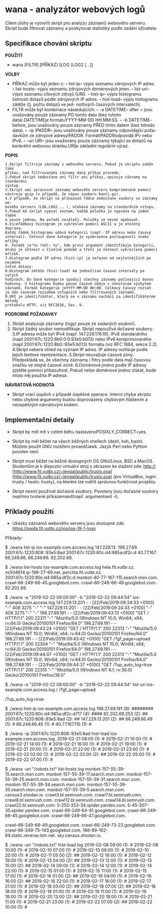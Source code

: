 # wana - analyzátor webových logů

Cílem úlohy je vytvořit skript pro analýzu záznamů webového serveru. Skript
bude filtrovat záznamy a poskytovat statistiky podle zadání úživatele.

## Specifikace chování skriptu
**POUŽITÍ**

- wana [FILTR] [PŘÍKAZ] [LOG [LOG2 [...]]

**VOLBY**

- PŘÍKAZ může být jeden z:
    **-** list-ip– výpis seznamu zdrojových IP adres.
    **-** list-hosts– výpis seznamu zdrojových doménových jmen.
    **-** list-uri– výpis seznamu cílových zdrojů (URI).
    **-** hist-ip– výpis histogramu četností dotazů podle zdrojových IP
       adres.
    **-** hist-load– výpis histogramu zátěže (tj. počtu dotazů ve jed-
       notlivých časových intervalech).
- FILTR může být kombinace následujících:
    **-** -a DATETIME– after = jsou uvažovány pouze záznamy PO tomto
       datu (bez tohoto data).DATETIMEje formátuYYYY-MM-DD HH:MM:SS.
    **-** -b DATETIME– before, jsou uvažovány pouze záznamy PŘED tímto
       datem (bez tohodo data).
    **-** -ip IPADDR– jsou uvažovány pouze záznamy odpovídající poža-
       davkům ze zdrojové adresyIPADDR. FormátIPADDRodpovídá IPv
       nebo IPv6.
    **-** -uri URI– jsou uvažovány pouze záznamy týkající se dotazů na
       konkrétní webovou stránku.URIje základní regulární výraz.

**POPIS**

```
1.Skript filtruje záznamy z webového serveru. Pokud je skriptu zadán také
příkaz, nad filtrovanými záznamy daný příkaz provede.
2.Pokud skript nedostane ani filtr ani příkaz, opisuje záznamy na standardní
výstup.
3.Skript umí zpracovat záznamy webového serveru komprimované pomocí
nástroje gzip (v případě, že název souboru končí.gz).
4.V případě, že skript na příkazové řádce nedostane soubory se záznamy we-
bového serveru (LOG,LOG2... ), očekává záznamy na standardním vstupu.
5.Pokud má skript vypsat seznam, každá položka je vypsána na jeden řádek
a pouze jednou. Na pořadí nezáleží. Položky se nesmí opakovat.
6.Víceřádkový histogram je vykreslen pomocí ASCII a je otočený doprava.
Každý řádek histogramu udává kategorii (např. IP adresu nebo časový
interval). Četnost dané kategorie je vyobrazena posloupností znaku mřížky
#. Formát je"%s (%d): %s", kde první argument identifikuje kategorii,
druhý je četnost v číselné podobě a třetí je četnost vykreslená pomocí
mřížek.
7.Histogram podle IP adres (hist-ip) je seřazen od nejčetnějších po nejméně
četné dotazy.
8.Histogram zátěže (hist-load) má jednotlivé časové intervaly po celých
hodinách. Do dané kategorie spadají všechny záznamy počínající danou
hodinou. V histogramu budou pouze časové údaje s nenulovým výskytem
záznamů. Formát kategorie jeYYYY-MM-DD HH:00. Celkový časový rozsah
je dán časovým rozsahem vstupních nebo filtrovaných záznamů.
9.URI je identifikátor, který se v záznamu nachází za identifikátorem metody
protokolu HTTP, viz RFC2616, Sec. 9.
```
**PODROBNÉ POŽADAVKY**

1. Skript analyzuje záznamy (logy) pouze ze zadaných souborů.
2. Skript žádný soubor nemodifikuje. Skript nepoužívá dočasné soubory.
3.IP adresa může být IPv4 (např. 147.229.176.19), IPv6 standardního
    (např.2001:67c:1220:8b0:0:0:93e5:b013) nebo IPv6 komprimovaného
    (např.2001:67c:1220:8b0::93e5:b013) formátu (viz RFC 1884, sekce
    2.2).
4.Skript nebere ohled na význam IP adres. IP adresy rozlišuje podle jejich
    textové reprezentace.
5.Skript neuvažuje časové zóny. Předpokládá se, že všechny záznamy i filtry
    podle data mají časovou značku ve stejné časové zóně.
6.Doménové jméno podle IP adresy zjistěte pomocí příkazuhost. Pokud
    nelze doménové jméno získat, bude místo něj použita IP adresa.

**NÁVRATOVÁ HODNOTA**

- Skript vrací úspěch v případě úspěšné operace. Interní chyba skriptu nebo
    chybné argumenty budou doprovázeny chybovým hlášením a neúspěšným
    návratovým kódem.

## Implementační detaily

- Skript by měl mít v celém běhu nastavenoPOSIXLY_CORRECT=yes.
- Skript by měl běžet na všech běžných shellech (dash, ksh, bash). Můžete
    použít GNU rozšíření prosedčiawk. Jazyk Perl nebo Python povolen
    není.


- Skript musí běžet na běžně dostupných OS GNU/Linux, BSD a MacOS.
    Studentům je k dispozici virtuální stroj s obrazem ke stažení zde: [http://](http://)
[http://www.fit.vutbr.cz/~lengal/public/trusty.ova](http://www.fit.vutbr.cz/~lengal/public/trusty.ova) (pro VirtualBox, login: trusty
/ heslo: trusty), na kterém lze ověřit správnou funkčnost projektu.
- Skript nesmí používat dočasné soubory. Povoleny jsou dočasné soubory
    nepřímo tvořené příkazemsed(např. argumentsed -i).

## Příklady použití

- Ukázky záznamů webového serveru jsou dostupné zde: https://pajda.fit.vutbr.cz/ios/ios-19-1-logs

Příklady:

$ ./wana list-ip ios-example.com.access.log
147.229.13.
198.27.69.
2001:67c:1220:808::93e5:8ad
2001:67c:1220:80c:d4:985a:df2c:d
40.77.167.
66.249.66.
66.249.66.
82.202.69.

$ ./wana list-hosts ios-example.com.access.log
hele.fit.vutbr.cz.
ns504614.ip-198-27-69.net.
perchta.fit.vutbr.cz.
2001:67c:1220:80c:d4:985a:df2c:d
msnbot-40-77-167-115.search.msn.com.
crawl-66-249-66-45.googlebot.com.
crawl-66-249-66-49.googlebot.com.
82.202.69.

$ ./wana -a "2019-02-22 09:00:00" -b "2019-02-22 09:44:54" ios-example.com.access.log
147.229.13.201 - - [22/Feb/2019:09:24:33 +0100] "-" 408 3275 "-" "-"
147.229.13.201 - - [22/Feb/2019:09:24:33 +0100] "-" 408 3275 "-" "-"
198.27.69.191 - - [22/Feb/2019:09:43:13 +0100] "GET / HTTP/1.1" 200 22311 "-" "Mozilla/5.0 (Windows NT 10.0; Win64; x64; rv:64.0) Gecko/20100101 Firefox/64.0"
198.27.69.191 - - [22/Feb/2019:09:43:24 +0100] "GET / HTTP/1.1" 200 22313 "-" "Mozilla/5.0 (Windows NT 10.0; Win64; x64; rv:64.0) Gecko/20100101 Firefox/64.0"
198.27.69.191 - - [22/Feb/2019:09:43:42 +0100] "GET /?gf_page=upload HTTP/1.1" 200 22304 "-" "Mozilla/5.0 (Windows NT 10.0; Win64; x64; rv:64.0) Gecko/20100101 Firefox/64.0"
198.27.69.191 - - [22/Feb/2019:09:44:07 +0100] "GET / HTTP/1.1" 200 22313 "-" "Mozilla/5.0 (Windows NT 10.0; Win64; x64; rv:64.0) Gecko/20100101 Firefox/64.0"
198.27.69.191 - - [22/Feb/2019:09:44:37 +0100] "GET /?up_auto_log=true HTTP/1.1" 200 22315 "-" "Mozilla/5.0 (Windows NT 6.1; rv:36.0) Gecko/20100101 Firefox/36.0"

$ ./wana -a "2019-02-22 09:00:00" -b "2019-02-22 09:44:54" list-uri ios-example.com.access.log
/
/?gf_page=upload


/?up_auto_log=true

$ ./wana hist-ip ios-example.com.access.log
198.27.69.191 (8): ########
2001:67c:1220:80c:d4:985a:df2c:d717 (4): ####
82.202.69.253 (2): ##
2001:67c:1220:808::93e5:8ad (2): ##
147.229.13.201 (2): ##
66.249.66.49 (1): #
66.249.66.45 (1): #
40.77.167.115 (1): #

$ ./wana -ip 2001:67c:1220:808::93e5:8ad hist-load ios-example.com.access.log.
2019-02-21 08:00 (1): #
2019-02-21 10:00 (1): #
2019-02-21 14:00 (1): #
2019-02-21 16:00 (1): #
2019-02-21 19:00 (1): #
2019-02-21 20:00 (1): #
2019-02-21 22:00 (1): #
2019-02-21 23:00 (1): #
2019-02-22 02:00 (1): #
2019-02-22 03:00 (2): ##
2019-02-22 05:00 (1): #
2019-02-22 07:00 (1): #

$ ./wana -uri "/robots\.txt" list-hosts *log*
msnbot-157-55-39-15.search.msn.com.
msnbot-157-55-39-17.search.msn.com.
msnbot-157-55-39-25.search.msn.com.
msnbot-157-55-39-31.search.msn.com.
msnbot-157-55-39-34.search.msn.com.
msnbot-157-55-39-35.search.msn.com.
msnbot-157-55-39-5.search.msn.com.
census3.shodan.io.
crawl3.bl.semrush.com.
crawl7.bl.semrush.com.
crawl8.bl.semrush.com.
crawl12.bl.semrush.com.
crawl14.bl.semrush.com.
crawl22.bl.semrush.com.
5-255-253-34.spider.yandex.com.
5-45-207-35.spider.yandex.com.
crawl-66-249-64-81.googlebot.com.
crawl-66-249-66-45.googlebot.com.
crawl-66-249-66-47.googlebot.com.


crawl-66-249-66-49.googlebot.com.
crawl-66-249-73-23.googlebot.com.
crawl-66-249-75-143.googlebot.com.
186-89-162-69.static.reverse.lstn.net.
sky.census.shodan.io.

$ ./wana -uri "/robots\.txt" hist-load *log*
2019-02-08 09:00 (1): #
2019-02-08 10:00 (1): #
2019-02-10 07:00 (1): #
2019-02-10 09:00 (1): #
2019-02-10 20:00 (1): #
2019-02-11 05:00 (2): ##
2019-02-12 16:00 (1): #
2019-02-12 19:00 (1): #
2019-02-13 04:00 (2): ##
2019-02-13 12:00 (1): #
2019-02-13 15:00 (2): ##
2019-02-14 09:00 (1): #
2019-02-14 12:00 (1): #
2019-02-14 22:00 (1): #
2019-02-15 01:00 (1): #
2019-02-15 11:00 (1): #
2019-02-15 17:00 (1): #
2019-02-16 01:00 (2): ##
2019-02-16 04:00 (1): #
2019-02-16 16:00 (2): ##
2019-02-16 22:00 (1): #
2019-02-17 16:00 (1): #
2019-02-17 21:00 (1): #
2019-02-18 03:00 (2): ##
2019-02-18 07:00 (2): ##
2019-02-18 18:00 (1): #
2019-02-19 01:00 (1): #
2019-02-19 11:00 (1): #
2019-02-19 18:00 (1): #
2019-02-20 13:00 (2): ##
2019-02-20 18:00 (1): #
2019-02-21 11:00 (1): #
2019-02-21 23:00 (1): #
2019-02-22 07:00 (2): ##
2019-02-22 10:00 (1): #



